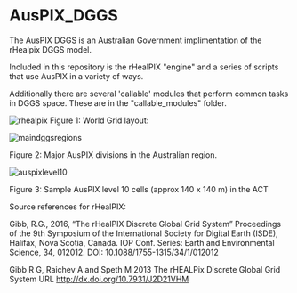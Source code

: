 # AusPIX_DGGS
The AusPIX DGGS is an Australian Government implimentation of the rHealpix DGGS model.

Included in this repository is the rHealPIX "engine" and a series of scripts that use AusPIX in a variety of ways.

Additionally there are several 'callable' modules that perform common tasks in DGGS space. These are in the "callable_modules" folder.


![rhealpix](https://user-images.githubusercontent.com/23160509/53066271-23aa4680-3523-11e9-8e6c-2f042f9befbf.png)
Figure 1: World Grid layout:

![maindggsregions](https://user-images.githubusercontent.com/23160509/53380635-35c43300-39c2-11e9-90ea-e457d03b8726.png)

Figure 2: Major AusPIX divisions in the Australian region.

![auspixlevel10](https://user-images.githubusercontent.com/23160509/53381199-1cbc8180-39c4-11e9-86d2-8a7a12b50faf.png)

Figure 3:  Sample AusPIX level 10 cells (approx 140 x 140 m) in the ACT

Source references for rHealPIX:

Gibb, R.G., 2016, “The rHealPIX Discrete Global Grid System” Proceedings of the 9th Symposium of the International Society for Digital Earth (ISDE), Halifax, Nova Scotia, Canada. IOP Conf. Series: Earth and Environmental Science, 34, 012012. DOI: 10.1088/1755-1315/34/1/012012

Gibb R G, Raichev A and Speth M 2013 The rHEALPix Discrete Global Grid System URL http://dx.doi.org/10.7931/J2D21VHM



